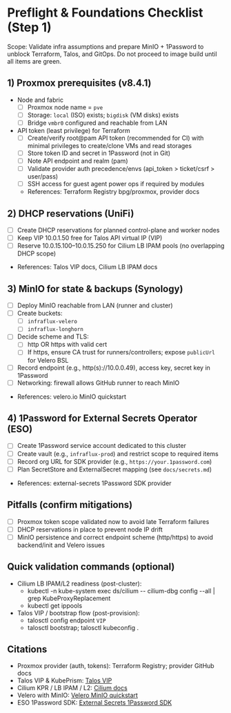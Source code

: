 # Preflight & Foundations Checklist (Step 1)

Scope: Validate infra assumptions and prepare MinIO + 1Password to unblock Terraform, Talos, and GitOps. Do not proceed to image build until all items are green.

## 1) Proxmox prerequisites (v8.4.1)

- Node and fabric
  - [ ] Proxmox node name = `pve`
  - [ ] Storage: `local` (ISO) exists; `bigdisk` (VM disks) exists
  - [ ] Bridge `vmbr0` configured and reachable from LAN
- API token (least privilege) for Terraform
  - [ ] Create/verify root@pam API token (recommended for CI) with minimal privileges to create/clone VMs and read storages
  - [ ] Store token ID and secret in 1Password (not in Git)
  - [ ] Note API endpoint and realm (pam)
  - [ ] Validate provider auth precedence/envs (api_token > ticket/csrf > user/pass)
  - [ ] SSH access for guest agent power ops if required by modules
  - References: Terraform Registry bpg/proxmox, provider docs

## 2) DHCP reservations (UniFi)

- [ ] Create DHCP reservations for planned control-plane and worker nodes
- [ ] Keep VIP 10.0.1.50 free for Talos API virtual IP (VIP)
- [ ] Reserve 10.0.15.100–10.0.15.250 for Cilium LB IPAM pools (no overlapping DHCP scope)
- References: Talos VIP docs, Cilium LB IPAM docs

## 3) MinIO for state & backups (Synology)

- [ ] Deploy MinIO reachable from LAN (runner and cluster)
- [ ] Create buckets:
  - [ ] `infraflux-velero`
  - [ ] `infraflux-longhorn`
- [ ] Decide scheme and TLS:
  - [ ] http OR https with valid cert
  - [ ] If https, ensure CA trust for runners/controllers; expose `publicUrl` for Velero BSL
- [ ] Record endpoint (e.g., http(s)://10.0.0.49), access key, secret key in 1Password
- [ ] Networking: firewall allows GitHub runner to reach MinIO
- References: velero.io MinIO quickstart

## 4) 1Password for External Secrets Operator (ESO)

- [ ] Create 1Password service account dedicated to this cluster
- [ ] Create vault (e.g., `infraflux-prod`) and restrict scope to required items
- [ ] Record org URL for SDK provider (e.g., `https://your.1password.com`)
- [ ] Plan SecretStore and ExternalSecret mapping (see `docs/secrets.md`)
- References: external-secrets 1Password SDK provider

## Pitfalls (confirm mitigations)

- [ ] Proxmox token scope validated now to avoid late Terraform failures
- [ ] DHCP reservations in place to prevent node IP drift
- [ ] MinIO persistence and correct endpoint scheme (http/https) to avoid backend/init and Velero issues

## Quick validation commands (optional)

- Cilium LB IPAM/L2 readiness (post-cluster):
  - kubectl -n kube-system exec ds/cilium -- cilium-dbg config --all | grep KubeProxyReplacement
  - kubectl get ippools
- Talos VIP / bootstrap flow (post-provision):
  - talosctl config endpoint `VIP`
  - talosctl bootstrap; talosctl kubeconfig .

## Citations

- Proxmox provider (auth, tokens): Terraform Registry; provider GitHub docs
- Talos VIP & KubePrism: [Talos VIP](https://www.talos.dev/v1.10/talos-guides/network/vip/)
- Cilium KPR / LB IPAM / L2: [Cilium docs](https://docs.cilium.io/en/stable/)
- Velero with MinIO: [Velero MinIO quickstart](https://velero.io/docs/main/contributions/minio/)
- ESO 1Password SDK: [External Secrets 1Password SDK](https://external-secrets.io/latest/provider/1password-sdk/)
